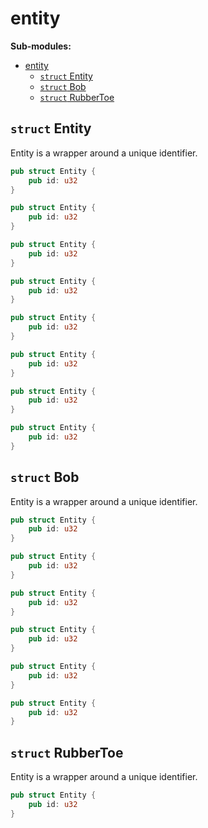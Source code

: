 # entity

**Sub-modules:**
- [entity](#entity)
	- [`struct` Entity](#struct-entity)
	- [`struct` Bob](#struct-bob)
	- [`struct` RubberToe](#struct-rubbertoe)

## `struct` Entity
Entity is a wrapper around a unique identifier.
```rust
pub struct Entity {
	pub id: u32
}
```
```rust
pub struct Entity {
	pub id: u32
}
```
```rust
pub struct Entity {
	pub id: u32
}
```
```rust
pub struct Entity {
	pub id: u32
}
```
```rust
pub struct Entity {
	pub id: u32
}
```
```rust
pub struct Entity {
	pub id: u32
}
```
```rust
pub struct Entity {
	pub id: u32
}
```
```rust
pub struct Entity {
	pub id: u32
}
```

## `struct` Bob
Entity is a wrapper around a unique identifier.
```rust
pub struct Entity {
	pub id: u32
}
```
```rust
pub struct Entity {
	pub id: u32
}
```
```rust
pub struct Entity {
	pub id: u32
}
```
```rust
pub struct Entity {
	pub id: u32
}
```
```rust
pub struct Entity {
	pub id: u32
}
```
```rust
pub struct Entity {
	pub id: u32
}
```

## `struct` RubberToe
Entity is a wrapper around a unique identifier.
```rust
pub struct Entity {
	pub id: u32
}
```